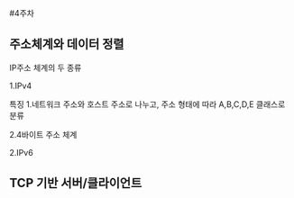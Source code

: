 #4주차

주소체계와 데이터 정렬
----
IP주소 체계의 두 종류

1.IPv4

특징
1.네트워크 주소와 호스트 주소로 나누고, 주소 형태에 따라 A,B,C,D,E 클래스로 분류

2.4바이트 주소 체계

2.IPv6

TCP 기반 서버/클라이언트
--
